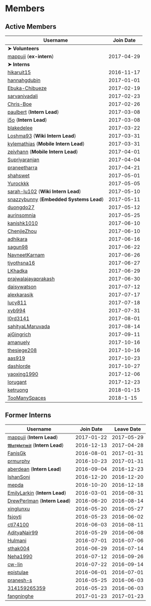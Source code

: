 # Members

## Active Members

|**Username**|**Join Date**|
|------------|-------------|
|**➤ Volunteers**||
|[mappuji](profiles/mappuji.md) (**ex-intern**)| 2017-04-29 |
|**➤ Interns**||
|[hikaruit15](profiles/hikaruit15.md)| 2016-11-17 |
|[hannahgdubin](profiles/hannahgdubin.md)| 2017-01-01 |
|[Ebuka-Chibueze](profiles/Ebuka-Chibueze.md)| 2017-02-19 |
|[sarvanivadali](profiles/sarvanivadali.md)| 2017-02-23 |
|[Chris-Boe](profiles/Chris-Boe.md)| 2017-02-26 |
|[paulbert](profiles/paulbert.md) (**Intern Lead**)| 2017-03-08 |
|[i5o](profiles/i5o.md) (**Intern Lead**)| 2017-03-08 |
|[blakedelee](profiles/BlakeDeLee.md)| 2017-03-22 |
|[Loshma93](profiles/Loshma93.md) (**Wiki Intern Lead**)| 2017-03-31 |
|[kylemathias](profiles/kylemathias.md) (**Mobile Intern Lead**)| 2017-03-31 |
|[zeivhann](profiles/zeivhann.md) (**Mobile Intern Lead**)| 2017-04-01 |
|[Supriyaranjan](profiles/Supriyaranjan.md)| 2017-04-04 |
|[praneetharra](profiles/praneetharra.md)| 2017-04-21 |
|[shahswet](profiles/shahswet.md)| 2017-05-01 |
|[Yurockkk](profiles/Yurockkk.md)| 2017-05-05 |
|[sarah-lu102](profiles/sarah-lu102.md) (**Wiki Intern Lead**)| 2017-05-10 |
|[snazzybunny](profiles/snazzybunny.md) (**Embedded Systems Lead**)| 2017-05-11 |
|[duongdo27](profiles/duongdo.md)| 2017-05-12 |
|[aurinsomnia](profiles/aurinsomnia.md)| 2017-05-25 |
|[kanishk1010](profiles/kanishk1010.md)| 2017-06-10 |
|[ChenjieZhou](profiles/ChenjieZhou.md)| 2017-06-10 |
|[adhikara](profiles/adhikara.md)| 2017-06-16 |
|[sagun98](profiles/sagun98.md)| 2017-06-22 |
|[NavneetKarnam](profiles/navneetkarnam.md)| 2017-06-26 |
|[tjyothsna16](profiles/tjyothsna16.md)| 2017-06-27 |
|[LKhadka](profiles/LKhadka.md)| 2017-06-29 |
|[prajwalajayaprakash](profiles/prajwalajayaprakash.md)| 2017-06-30 |
|[daisywatson](profiles/daisywatson.md)| 2017-07-12 |
|[alexkarasik](profiles/alexkarasik.md)| 2017-07-17 |
|[lucy811](profiles/lucy811.md)| 2017-07-18 |
|[xyb994](profiles/xyb994.md)| 2017-07-31 |
|[l0rd3141](profiles/l0rd3141.md)| 2017-08-01 |
|[sahityaLMaruvada](profiles/sahityaLMaruvada.md)| 2017-08-14 |
|[ajGingrich](profiles/ajGingrich.md)| 2017-09-11 |
|[amanuely](profiles/amanuely.md)| 2017-10-16 |
|[thesiege208](profiles/thesiege208.md)| 2017-10-16 |
|[aas919](profiles/aas919.md)| 2017-10-23 |
|[dashlorde](profiles/Dashlorde.md)| 2017-10-27 |
|[yaoxing1990](profiles/yaoxing1990.md)| 2017-12-06 |
|[lorugant](profiles/lorugant.md)|2017-12-23|
|[ketruong](profiles/ketruong.md)|2018-01-15|
|[TooManySpaces](profiles/TooManySpaces.md)|2018-1-15|

## Former Interns

|**Username**|**Join Date**|**Leave Date**|
|------------|-------------|--------------|
|[mappuji](profiles/mappuji.md) (**Intern Lead**)| 2017-01-22 |2017-05-29 |
|[𝖂𝖆𝖗𝖞𝖍𝖊𝖗𝖒𝖎𝖙](profiles/waryhermit.md) (**Intern Lead**)| 2016-12-13 | 2017-04-28 |
|[FanisGk](profiles/FanisGk.md)| 2016-08-01 | 2017-01-31 |
|[prmurphy](profiles/prmurphy.md)| 2016-10-23 | 2017-01-31 |
|[aberdean](profiles/aberdean.md) (**Intern Lead**)| 2016-09-04 | 2016-12-23 |
|[IshanSoni](profiles/IshanSoni.md)| 2016-12-20 | 2016-12-20 |
|[mepda](profiles/mepda.md)| 2016-10-20 | 2016-12-18 |
|[EmilyLarkin](profiles/EmilyLarkin.md) (**Intern Lead**)| 2016-03-01 | 2016-08-31 |
|[DrewPerlman](profiles/DrewPerlman.md) (**Intern Lead**)| 2016-06-20 | 2016-08-14 |
|[xinglunxu](profiles/xinglunxu.md)| 2016-05-20 | 2016-05-27 |
|[fsjoyti](profiles/fsjoyti.md)| 2016-05-23 | 2016-06-02 |
|[ctl74100](profiles/ctl74100.md)| 2016-06-03 | 2016-08-11 |
|[AdityaNair99](profiles/AdityaNair99.md)| 2016-05-29 | 2016-06-08 |
|[Hulmani](profiles/Hulmani.md)| 2016-07-01 | 2016-07-06 |
|[sthak004](profiles/sthak004.md)| 2016-06-29 | 2016-07-14 |
|[Neha1990](profiles/Neha1990.md)| 2016-07-12 | 2016-09-26 |
|[cw-lin](profiles/cw-lin.md)| 2016-07-22 | 2016-09-14 |
|[epistulae](profiles/epistulae.md)| 2016-06-01 | 2016-07-01 |
|[pranesh-s](profiles/pranesh-s.md)| 2016-05-25 | 2016-06-03 |
|[314159265359](profiles/314159265359.md)| 2016-05-23 | 2016-06-03 |
|[fangninghe](profiles/fangninghe.md)| 2017-01-23 | 2017-01-23 |
